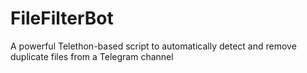 # FileFilterBot
A powerful Telethon-based script to automatically detect and remove duplicate files from a Telegram channel
